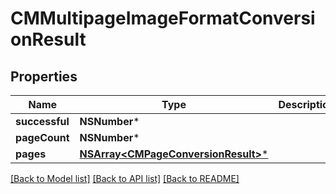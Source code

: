 # CMMultipageImageFormatConversionResult

## Properties
Name | Type | Description | Notes
------------ | ------------- | ------------- | -------------
**successful** | **NSNumber*** |  | [optional] 
**pageCount** | **NSNumber*** |  | [optional] 
**pages** | [**NSArray&lt;CMPageConversionResult&gt;***](CMPageConversionResult.md) |  | [optional] 

[[Back to Model list]](../README.md#documentation-for-models) [[Back to API list]](../README.md#documentation-for-api-endpoints) [[Back to README]](../README.md)


